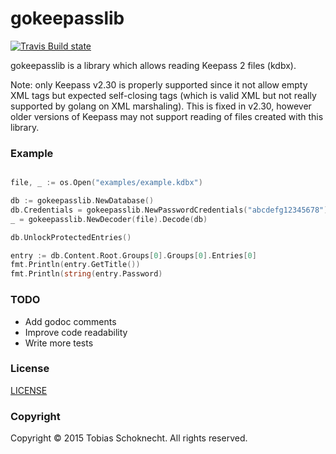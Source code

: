 gokeepasslib
============

[![Travis Build state](https://api.travis-ci.org/tobischo/gokeepasslib.svg)](https://travis-ci.org/tobischo/gokeepasslib)

gokeepasslib is a library which allows reading Keepass 2 files (kdbx).

Note: only Keepass v2.30 is properly supported since it not allow empty XML tags but expected self-closing tags (which is valid XML but not really supported by golang on XML marshaling).
This is fixed in v2.30, however older versions of Keepass may not support reading of files created with this library.

### Example

```go

file, _ := os.Open("examples/example.kdbx")

db := gokeepasslib.NewDatabase()
db.Credentials = gokeepasslib.NewPasswordCredentials("abcdefg12345678")
_ = gokeepasslib.NewDecoder(file).Decode(db)

db.UnlockProtectedEntries()

entry := db.Content.Root.Groups[0].Groups[0].Entries[0]
fmt.Println(entry.GetTitle())
fmt.Println(string(entry.Password)

```

### TODO

* Add godoc comments
* Improve code readability
* Write more tests

### License
[LICENSE](LICENSE.md)

### Copyright
Copyright &copy; 2015 Tobias Schoknecht. All rights reserved.
